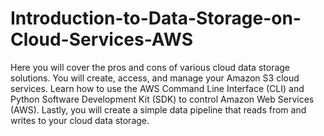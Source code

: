 # Introduction-to-Data-Storage-on-Cloud-Services-AWS
Here you will cover the pros and cons of various cloud data storage solutions. You will create, access, and manage your Amazon S3 cloud services. Learn how to use the AWS Command Line Interface (CLI) and Python Software Development Kit (SDK) to control Amazon Web Services (AWS). Lastly, you will create a simple data pipeline that reads from and writes to your cloud data storage.
